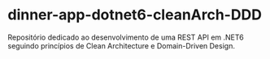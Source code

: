 # dinner-app-dotnet6-cleanArch-DDD
Repositório dedicado ao desenvolvimento de uma REST API em .NET6 seguindo princípios de Clean Architecture e Domain-Driven Design.
